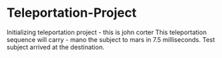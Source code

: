 # Teleportation-Project
Initializing teleportation project - this is john corter 
This teleportation sequence will carry - mano the subject to mars in 7.5 milliseconds. Test subject arrived at the destination. 
